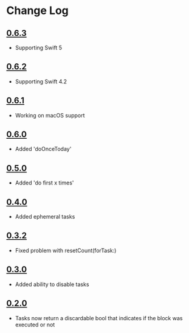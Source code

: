 # Change Log

## [0.6.3](https://github.com/mborsten/AfterX/releases/tag/0.6.3)
- Supporting Swift 5

## [0.6.2](https://github.com/mborsten/AfterX/releases/tag/0.6.2)
- Supporting Swift 4.2

## [0.6.1](https://github.com/mborsten/AfterX/releases/tag/0.6.1)
- Working on macOS support

## [0.6.0](https://github.com/mborsten/AfterX/releases/tag/0.6.0)
- Added 'doOnceToday'

## [0.5.0](https://github.com/mborsten/AfterX/releases/tag/0.4.0)
- Added 'do first x times'

## [0.4.0](https://github.com/mborsten/AfterX/releases/tag/0.4.0)
- Added ephemeral tasks

## [0.3.2](https://github.com/mborsten/AfterX/releases/tag/0.3.2)
- Fixed problem with resetCount(forTask:)

## [0.3.0](https://github.com/mborsten/AfterX/releases/tag/0.3.0)
- Added ability to disable tasks

## [0.2.0](https://github.com/mborsten/AfterX/releases/tag/0.2.0)
- Tasks now return a discardable bool that indicates if the block was executed or not
